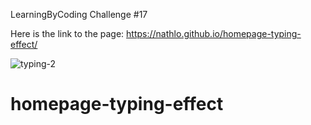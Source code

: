 LearningByCoding Challenge #17

Here is the link to the page: https://nathlo.github.io/homepage-typing-effect/

![typing-2](https://user-images.githubusercontent.com/39729374/152441772-2aa75add-b6cf-48d8-b58c-346652fc5be2.png)

# homepage-typing-effect
